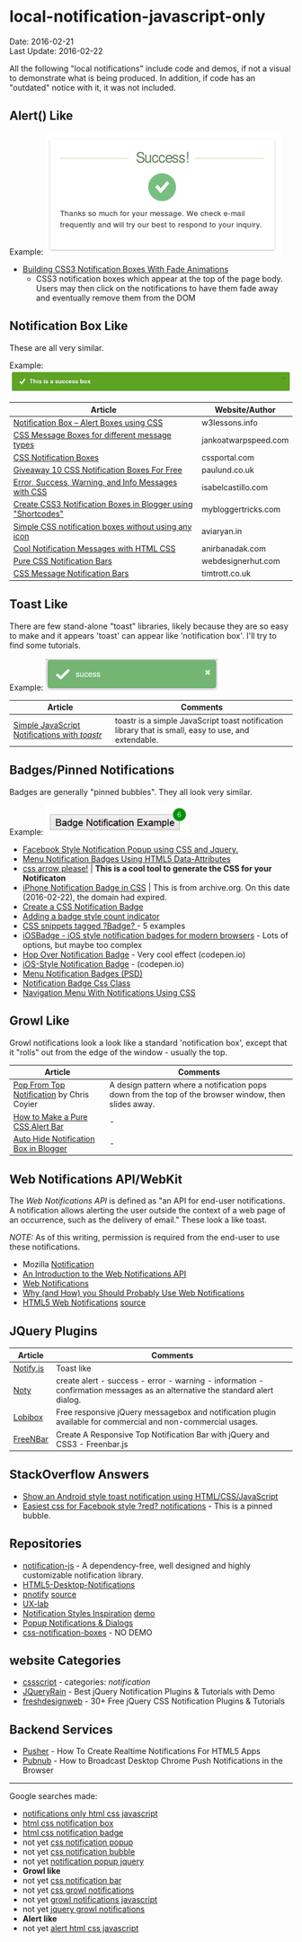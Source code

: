 # local-notification-javascript-only #
Date: 2016-02-21 <br>
Last Update: 2016-02-22

All the following "local notifications" include code and demos, if not a visual to demonstrate what is being produced. In addition, if code has an "outdated" notice with it, it was not included.

## Alert() Like ##

Example: ![alert box](images/alert-box.png)

- [Building CSS3 Notification Boxes With Fade Animations](http://designshack.net/articles/css/build-css3-notifications-with-fade-animations/)
    - CSS3 notification boxes which appear at the top of the page body. Users may then click on the notifications to have them fade away and eventually remove them from the DOM

## Notification Box Like ##
These are all very similar.

Example: ![notification box](images/notification-box.png)

 Article  | Website/Author
----------|----------------
[Notification Box &ndash; Alert Boxes using CSS](http://w3lessons.info/2013/01/11/notification-box-alert-boxes-using-css/)      | w3lessons.info
[CSS Message Boxes for different message types](http://www.jankoatwarpspeed.com/css-message-boxes-for-different-message-types/) | jankoatwarpspeed.com
[CSS Notification Boxes](http://www.cssportal.com/blog/css-notification-boxes/)                                                 | cssportal.com
[Giveaway 10 CSS Notification Boxes For Free](http://www.paulund.co.uk/giveaway-10-css-notification-boxes-for-free)             | paulund.co.uk
[Error, Success, Warning, and Info Messages with CSS](http://isabelcastillo.com/error-info-messages-css)                        | isabelcastillo.com
[Create CSS3 Notification Boxes in Blogger using "Shortcodes" ](http://www.mybloggertricks.com/2015/04/message-box-shortcodes-for-blogger.html) | mybloggertricks.com
[Simple CSS notification boxes without using any icon](http://aviaryan.in/blog/css-notification-bubble-box.html)                | aviaryan.in
[Cool Notification Messages with HTML CSS](http://www.anirbanadak.com/cool-notification-messages-html-css)                      | anirbanadak.com
[Pure CSS Notification Bars](http://webdesignerhut.com/pure-css-notification-bars/)                                             | webdesignerhut.com
[CSS Message Notification Bars](http://timtrott.co.uk/css-message-notification-bars/)                                           | timtrott.co.uk

## Toast Like ##
There are few stand-alone "toast" libraries, likely because they are so easy to make and it appears 'toast' can appear like 'notification box'. I'll try to find some tutorials.

Example: ![toast](images/toast.png)

 Article  | Comments
----------|----------
[Simple JavaScript Notifications with *toastr*](http://johnpapa.net/toastr100beta/) | toastr is a simple JavaScript toast notification library that is small, easy to use, and extendable.

## Badges/Pinned Notifications ##
Badges are generally "pinned bubbles". They all look very similar.

Example: ![pinned bubble](images/pinned-bubble.png)

- [Facebook Style Notification Popup using CSS and Jquery.](http://www.9lessons.info/2014/09/facebook-style-notification-popup-using.html)
- [Menu Notification Badges Using HTML5 Data-Attributes](http://webdesign.tutsplus.com/articles/menu-notification-badges-using-html5-data-attributes--webdesign-6273)
- [css arrow please!](http://www.cssarrowplease.com/) | **This is a cool tool to generate the CSS for your Notificaton**
- [iPhone Notification Badge in CSS](https://web.archive.org/web/20150913050106/http://blog.thinkingstiff.com/2012/01/21/iphone-notification-badge-in-css/) | This is from archive.org. On this date (2016-02-22), the domain had expired.
- [Create a CSS Notification Badge](http://www.cssportal.com/blog/create-css-notification-badge/)
- [Adding a badge style count indicator](http://rimblas.com/blog/2014/05/adding-a-badge-style-count-indicator/)
- [CSS snippets tagged ?Badge? ](http://www.cssflow.com/snippets/tag/badge) - 5 examples
- [iOSBadge - iOS style notification badges for modern browsers](http://kristerkari.github.io/iOSBadge/) - Lots of options, but maybe too complex
- [Hop Over Notification Badge](http://codepen.io/plfstr/pen/cgsGH?editors=1100) - Very cool effect (codepen.io)
- [iOS-Style Notification Badge](http://codepen.io/rnarian/pen/hszeo?editors=1100) - (codepen.io)
- [Menu Notification Badges (PSD)](http://www.premiumpixels.com/freebies/menu-notification-badges-psd/)
- [Notification Badge Css Class](http://www.tuto4free.com/2014/10/badge-class.html)
- [Navigation Menu With Notifications Using CSS](http://www.bloggermint.com/2012/09/navigation-menu-with-notifications-using-css/)

## Growl Like ##

Growl notifications look a look like a standard 'notification box', except that it "rolls" out from the edge of the window - usually the top.

 Article  | Comments
----------|----------
[Pop From Top Notification](https://css-tricks.com/pop-from-top-notification/) by Chris Coyier            | A design pattern where a notification pops down from the top of the browser window, then slides away.
[How to Make a Pure CSS Alert Bar](http://joshnh.com/weblog/how-to-make-an-alert-bar/)                    | -
[Auto Hide Notification Box in Blogger](http://www.stramaxon.com/2013/02/auto-hide-notification-box.html) | -

## Web Notifications API/WebKit ##

The *Web Notifications API* is defined as "an API for end-user notifications. A notification allows alerting the user outside the context of a web page of an occurrence, such as the delivery of email." These look a like toast.

*NOTE:* As of this writing, permission is required from the end-user to use these notifications.

- Mozilla [Notification](https://developer.mozilla.org/en-US/docs/Web/API/notification)
- [An Introduction to the Web Notifications API](http://www.sitepoint.com/introduction-web-notifications-api/)
- [Web Notifications](http://www.thecssninja.com/html5/web-notifications)
- [Why (and How) you Should Probably Use Web Notifications](http://www.inserthtml.com/2013/10/notification-api/)
- [HTML5 Web Notifications](http://www.girliemac.com/html5-notifications-webOS-style/) [source](https://github.com/girliemac/html5-notifications-webOS-style)

## JQuery Plugins ##

 Article  | Comments
----------|----------
[Notify.js](https://notifyjs.com/)           | Toast like
[Noty](http://ned.im/noty/#/about)           | create alert - success - error - warning - information - confirmation messages as an alternative the standard alert dialog.
[Lobibox](http://lobianijs.com/site/lobibox) | Free responsive jQuery messagebox and notification plugin available for commercial and non-commercial usages.
[FreeNBar](http://www.jqueryscript.net/other/Create-A-Responsive-Top-Notification-Bar-with-jQuery-CSS3-Freenbar-js.html) | Create A Responsive Top Notification Bar with jQuery and CSS3 - Freenbar.js

## StackOverflow Answers ##

- [Show an Android style toast notification using HTML/CSS/JavaScript](http://stackoverflow.com/questions/17723164/show-an-android-style-toast-notification-using-html-css-javascript)
- [Easiest css for Facebook style ?red? notifications](http://stackoverflow.com/a/5748155/3255670) - This is a pinned bubble.
    
## Repositories ##
- [notification-js](https://www.npmjs.com/package/notification-js) - A dependency-free, well designed and highly customizable notification library.
- [HTML5-Desktop-Notifications](https://github.com/ttsvetko/HTML5-Desktop-Notifications)
- [pnotify](https://sciactive.com/pnotify/) [source](https://sciactive.github.io/pnotify/)
- [UX-lab](http://taitems.github.io/UX-Lab/index.html)
- [Notification Styles Inspiration](http://tympanus.net/codrops/2014/07/23/notification-styles-inspiration/) [demo](http://tympanus.net/Development/NotificationStyles/other-loadingcircle.html)
- [Popup Notifications & Dialogs](http://www.dcodes.net/2/docs/popup_notifications.html#)
- [css-notification-boxes](https://github.com/paulund/css-notification-boxes) - NO DEMO

## website Categories ##
- [cssscript](http://www.cssscript.com/categories/notification/) - categories: *notification*
- [JQueryRain](http://www.jqueryrain.com/demo/jquery-notification-plugin/) - Best jQuery Notification Plugins & Tutorials with Demo
- [freshdesignweb](https://www.freshdesignweb.com/jquery-css-notification/) - 30+ Free jQuery CSS Notification Plugins & Tutorials

## Backend Services ##
- [Pusher](https://pusher.com/tutorials/realtime-notifications) - How To Create Realtime Notifications For HTML5 Apps
- [Pubnub](https://www.pubnub.com/blog/2014-10-28-how-to-broadcast-desktop-chrome-push-notifications-in-the-browser/) - How to Broadcast Desktop Chrome Push Notifications in the Browser

----

Google searches made:
- [notifications only html css javascript](https://www.google.com/search?q=notifications+only+html+css+javascript)
- [html css notification box](https://www.google.com/search?q=html+css+notification+box)
- [html css notification badge](https://www.google.com/search?q=html+css+notification+badge)
- not yet [css notification popup](https://www.google.com/search?q=css+notification+popup)
- not yet [css notification bubble](https://www.google.com/search?q=css+notification+bubble)
- not yet [notification popup jquery](https://www.google.com/search?q=notification+popup+jquery)
- **Growl like**
- not yet [css notification bar](https://www.google.com/search?q=css+notification+bar)
- not yet [css growl notifications](https://www.google.com/search?q=css+growl+notifications)
- not yet [growl notifications javascript](https://www.google.com/search?q=growl+notifications+javascript)
- not yet [jquery growl notifications](https://www.google.com/search?q=jquery+growl+notifications)
- **Alert like**
- not yet [alert html css javascript](https://www.google.com/search?q=notifications+only+html+css+javascript)
